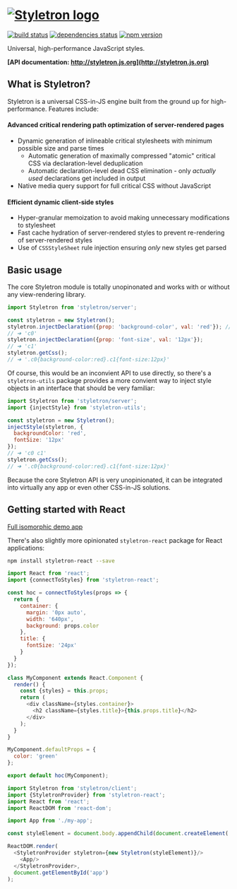 # [![Styletron logo](https://cdn.rawgit.com/rtsao/styletron/logo/logo.svg "Styletron")](https://github.com/rtsao/styletron)

[![build status][build-badge]][build-href]
[![dependencies status][deps-badge]][deps-href]
[![npm version][npm-badge]][npm-href]

Universal, high-performance JavaScript styles.

**[API documentation: http://styletron.js.org](http://styletron.js.org)**

## What is Styletron?

Styletron is a universal CSS-in-JS engine built from the ground up for high-performance. Features include:

#### Advanced critical rendering path optimization of server-rendered pages
- Dynamic generation of inlineable critical stylesheets with minimum possible size and parse times
  - Automatic generation of maximally compressed "atomic" critical CSS via declaration-level deduplication
  - Automatic declaration-level dead CSS elimination - only *actually used* declarations get included in output
- Native media query support for full critical CSS without JavaScript

#### Efficient dynamic client-side styles
- Hyper-granular memoization to avoid making unnecessary modifications to stylesheet
- Fast cache hydration of server-rendered styles to prevent re-rendering of server-rendered styles
- Use of `CSSStyleSheet` rule injection ensuring *only* new styles get parsed

## Basic usage

The core Styletron module is totally unopinonated and works with or without any view-rendering library.

```js
import Styletron from 'styletron/server';

const styletron = new Styletron();
styletron.injectDeclaration({prop: 'background-color', val: 'red'}); // returns a class name
// ➜ 'c0'
styletron.injectDeclaration({prop: 'font-size', val: '12px'});
// ➜ 'c1'
styletron.getCss();
// ➜ '.c0{background-color:red}.c1{font-size:12px}'
```

Of course, this would be an inconvient API to use directly, so there's a `styletron-utils` package provides a more convient way to inject style objects in an interface that should be very familiar:
```js
import Styletron from 'styletron/server';
import {injectStyle} from 'styletron-utils';

const styletron = new Styletron();
injectStyle(styletron, {
  backgroundColor: 'red',
  fontSize: '12px'
});
// ➜ 'c0 c1'
styletron.getCss();
// ➜ '.c0{background-color:red}.c1{font-size:12px}'
```

Because the core Styletron API is very unopinionated, it can be integrated into virtually any app or even other CSS-in-JS solutions.

## Getting started with React

[Full isomorphic demo app](https://github.com/rtsao/styletron/tree/master/packages/react-demo)

There's also slightly more opinionated `styletron-react` package for React applications:

```bash
npm install styletron-react --save
```

```js
import React from 'react';
import {connectToStyles} from 'styletron-react';

const hoc = connectToStyles(props => {
  return {
    container: {
      margin: '0px auto',
      width: '640px',
      background: props.color
    },
    title: {
      fontSize: '24px'
    }
  }
});

class MyComponent extends React.Component {
  render() {
    const {styles} = this.props;
    return (
      <div className={styles.container}>
        <h2 className={styles.title}>{this.props.title}</h2>
      </div>
    );
  }
}

MyComponent.defaultProps = {
  color: 'green'
};

export default hoc(MyComponent);
```

```js
import Styletron from 'styletron/client';
import {StyletronProvider} from 'styletron-react';
import React from 'react';
import ReactDOM from 'react-dom';

import App from './my-app';

const styleElement = document.body.appendChild(document.createElement('style'));

ReactDOM.render(
  <StyletronProvider styletron={new Styletron(styleElement)}/>
    <App/>
  </StyletronProvider>,
  document.getElementById('app')
);
```

[build-badge]: https://travis-ci.org/rtsao/styletron.svg?branch=master
[build-href]: https://travis-ci.org/rtsao/styletron
[deps-badge]: https://david-dm.org/rtsao/styletron.svg
[deps-href]: https://david-dm.org/rtsao/styletron
[npm-badge]: https://badge.fury.io/js/styletron.svg
[npm-href]: https://www.npmjs.com/package/styletron
